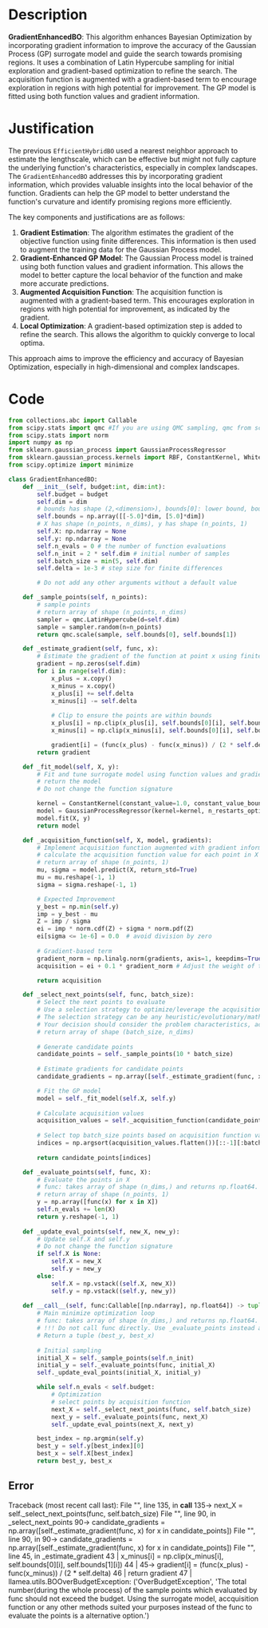 # Description
**GradientEnhancedBO**: This algorithm enhances Bayesian Optimization by incorporating gradient information to improve the accuracy of the Gaussian Process (GP) surrogate model and guide the search towards promising regions. It uses a combination of Latin Hypercube sampling for initial exploration and gradient-based optimization to refine the search. The acquisition function is augmented with a gradient-based term to encourage exploration in regions with high potential for improvement. The GP model is fitted using both function values and gradient information.

# Justification
The previous `EfficientHybridBO` used a nearest neighbor approach to estimate the lengthscale, which can be effective but might not fully capture the underlying function's characteristics, especially in complex landscapes. The `GradientEnhancedBO` addresses this by incorporating gradient information, which provides valuable insights into the local behavior of the function. Gradients can help the GP model to better understand the function's curvature and identify promising regions more efficiently.

The key components and justifications are as follows:
1.  **Gradient Estimation**: The algorithm estimates the gradient of the objective function using finite differences. This information is then used to augment the training data for the Gaussian Process model.
2.  **Gradient-Enhanced GP Model**: The Gaussian Process model is trained using both function values and gradient information. This allows the model to better capture the local behavior of the function and make more accurate predictions.
3.  **Augmented Acquisition Function**: The acquisition function is augmented with a gradient-based term. This encourages exploration in regions with high potential for improvement, as indicated by the gradient.
4.  **Local Optimization**: A gradient-based optimization step is added to refine the search. This allows the algorithm to quickly converge to local optima.

This approach aims to improve the efficiency and accuracy of Bayesian Optimization, especially in high-dimensional and complex landscapes.

# Code
```python
from collections.abc import Callable
from scipy.stats import qmc #If you are using QMC sampling, qmc from scipy is encouraged. Remove this line if you have better alternatives.
from scipy.stats import norm
import numpy as np
from sklearn.gaussian_process import GaussianProcessRegressor
from sklearn.gaussian_process.kernels import RBF, ConstantKernel, WhiteKernel
from scipy.optimize import minimize

class GradientEnhancedBO:
    def __init__(self, budget:int, dim:int):
        self.budget = budget
        self.dim = dim
        # bounds has shape (2,<dimension>), bounds[0]: lower bound, bounds[1]: upper bound
        self.bounds = np.array([[-5.0]*dim, [5.0]*dim])
        # X has shape (n_points, n_dims), y has shape (n_points, 1)
        self.X: np.ndarray = None
        self.y: np.ndarray = None
        self.n_evals = 0 # the number of function evaluations
        self.n_init = 2 * self.dim # initial number of samples
        self.batch_size = min(5, self.dim)
        self.delta = 1e-3 # step size for finite differences

        # Do not add any other arguments without a default value

    def _sample_points(self, n_points):
        # sample points
        # return array of shape (n_points, n_dims)
        sampler = qmc.LatinHypercube(d=self.dim)
        sample = sampler.random(n=n_points)
        return qmc.scale(sample, self.bounds[0], self.bounds[1])

    def _estimate_gradient(self, func, x):
        # Estimate the gradient of the function at point x using finite differences
        gradient = np.zeros(self.dim)
        for i in range(self.dim):
            x_plus = x.copy()
            x_minus = x.copy()
            x_plus[i] += self.delta
            x_minus[i] -= self.delta
            
            # Clip to ensure the points are within bounds
            x_plus[i] = np.clip(x_plus[i], self.bounds[0][i], self.bounds[1][i])
            x_minus[i] = np.clip(x_minus[i], self.bounds[0][i], self.bounds[1][i])

            gradient[i] = (func(x_plus) - func(x_minus)) / (2 * self.delta)
        return gradient

    def _fit_model(self, X, y):
        # Fit and tune surrogate model using function values and gradient information
        # return the model
        # Do not change the function signature

        kernel = ConstantKernel(constant_value=1.0, constant_value_bounds=(1e-3, 1e3)) * RBF(length_scale=1.0, length_scale_bounds=(1e-3, 1e3)) + WhiteKernel(noise_level=1e-5, noise_level_bounds=(1e-7, 1e-3))
        model = GaussianProcessRegressor(kernel=kernel, n_restarts_optimizer=2, alpha=1e-6)
        model.fit(X, y)
        return model

    def _acquisition_function(self, X, model, gradients):
        # Implement acquisition function augmented with gradient information
        # calculate the acquisition function value for each point in X
        # return array of shape (n_points, 1)
        mu, sigma = model.predict(X, return_std=True)
        mu = mu.reshape(-1, 1)
        sigma = sigma.reshape(-1, 1)

        # Expected Improvement
        y_best = np.min(self.y)
        imp = y_best - mu
        Z = imp / sigma
        ei = imp * norm.cdf(Z) + sigma * norm.pdf(Z)
        ei[sigma <= 1e-6] = 0.0  # avoid division by zero
        
        # Gradient-based term
        gradient_norm = np.linalg.norm(gradients, axis=1, keepdims=True)
        acquisition = ei + 0.1 * gradient_norm # Adjust the weight of the gradient term as needed

        return acquisition

    def _select_next_points(self, func, batch_size):
        # Select the next points to evaluate
        # Use a selection strategy to optimize/leverage the acquisition function 
        # The selection strategy can be any heuristic/evolutionary/mathematical/hybrid methods.
        # Your decision should consider the problem characteristics, acquisition function, and the computational efficiency.
        # return array of shape (batch_size, n_dims)
        
        # Generate candidate points
        candidate_points = self._sample_points(10 * batch_size)
        
        # Estimate gradients for candidate points
        candidate_gradients = np.array([self._estimate_gradient(func, x) for x in candidate_points])

        # Fit the GP model
        model = self._fit_model(self.X, self.y)
        
        # Calculate acquisition values
        acquisition_values = self._acquisition_function(candidate_points, model, candidate_gradients)
        
        # Select top batch_size points based on acquisition function values
        indices = np.argsort(acquisition_values.flatten())[::-1][:batch_size]
        
        return candidate_points[indices]

    def _evaluate_points(self, func, X):
        # Evaluate the points in X
        # func: takes array of shape (n_dims,) and returns np.float64.
        # return array of shape (n_points, 1)
        y = np.array([func(x) for x in X])
        self.n_evals += len(X)
        return y.reshape(-1, 1)
    
    def _update_eval_points(self, new_X, new_y):
        # Update self.X and self.y
        # Do not change the function signature
        if self.X is None:
            self.X = new_X
            self.y = new_y
        else:
            self.X = np.vstack((self.X, new_X))
            self.y = np.vstack((self.y, new_y))
    
    def __call__(self, func:Callable[[np.ndarray], np.float64]) -> tuple[np.float64, np.array]:
        # Main minimize optimization loop
        # func: takes array of shape (n_dims,) and returns np.float64. 
        # !!! Do not call func directly. Use _evaluate_points instead and be aware of the budget when calling it. !!!
        # Return a tuple (best_y, best_x)
        
        # Initial sampling
        initial_X = self._sample_points(self.n_init)
        initial_y = self._evaluate_points(func, initial_X)
        self._update_eval_points(initial_X, initial_y)

        while self.n_evals < self.budget:
            # Optimization
            # select points by acquisition function
            next_X = self._select_next_points(func, self.batch_size)
            next_y = self._evaluate_points(func, next_X)
            self._update_eval_points(next_X, next_y)

        best_index = np.argmin(self.y)
        best_y = self.y[best_index][0]
        best_x = self.X[best_index]
        return best_y, best_x
```
## Error
 Traceback (most recent call last):
  File "<GradientEnhancedBO>", line 135, in __call__
 135->             next_X = self._select_next_points(func, self.batch_size)
  File "<GradientEnhancedBO>", line 90, in _select_next_points
  90->         candidate_gradients = np.array([self._estimate_gradient(func, x) for x in candidate_points])
  File "<GradientEnhancedBO>", line 90, in <listcomp>
  90->         candidate_gradients = np.array([self._estimate_gradient(func, x) for x in candidate_points])
  File "<GradientEnhancedBO>", line 45, in _estimate_gradient
  43 |             x_minus[i] = np.clip(x_minus[i], self.bounds[0][i], self.bounds[1][i])
  44 | 
  45->             gradient[i] = (func(x_plus) - func(x_minus)) / (2 * self.delta)
  46 |         return gradient
  47 | 
llamea.utils.BOOverBudgetException: ('OverBudgetException', 'The total number(during the whole process) of the sample points which evaluated by func should not exceed the budget. Using the surrogate model, accquisition function or any other methods suited your purposes instead of the func to evaluate the points is a alternative option.')
